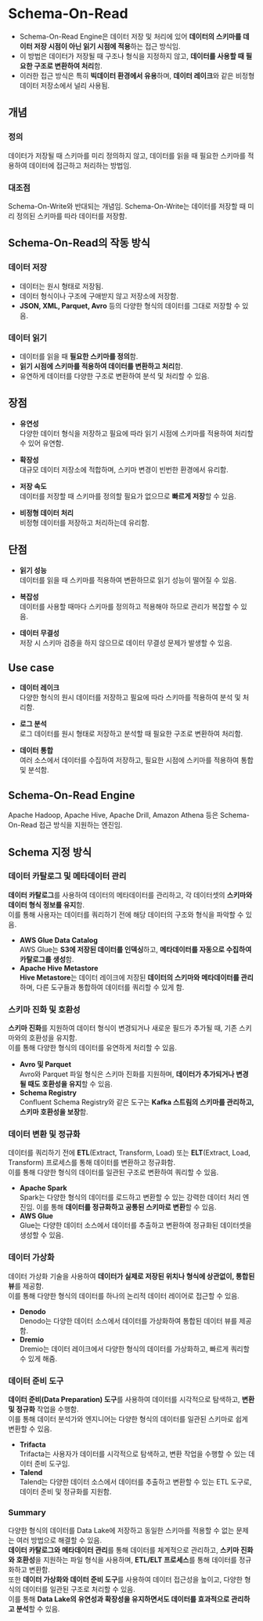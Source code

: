 # Schema-On-Read

* Schema-On-Read Engine은 데이터 저장 및 처리에 있어 **데이터의 스키마를 데이터 저장 시점이 아닌 읽기 시점에 적용**하는 접근 방식임.  
* 이 방법은 데이터가 저장될 때 구조나 형식을 지정하지 않고, **데이터를 사용할 때 필요한 구조로 변환하여 처리**함.  
* 이러한 접근 방식은 특히 **빅데이터 환경에서 유용**하며, **데이터 레이크**와 같은 비정형 데이터 저장소에서 널리 사용됨.

## 개념

### 정의  
데이터가 저장될 때 스키마를 미리 정의하지 않고, 데이터를 읽을 때 필요한 스키마를 적용하여 데이터에 접근하고 처리하는 방법임.

### 대조점  
Schema-On-Write와 반대되는 개념임. Schema-On-Write는 데이터를 저장할 때 미리 정의된 스키마를 따라 데이터를 저장함.

## Schema-On-Read의 작동 방식

### 데이터 저장

* 데이터는 원시 형태로 저장됨.
* 데이터 형식이나 구조에 구애받지 않고 저장소에 저장함.
* **JSON, XML, Parquet, Avro** 등의 다양한 형식의 데이터를 그대로 저장할 수 있음.

### 데이터 읽기

* 데이터를 읽을 때 **필요한 스키마를 정의**함.
* **읽기 시점에 스키마를 적용하여 데이터를 변환하고 처리**함.
* 유연하게 데이터를 다양한 구조로 변환하여 분석 및 처리할 수 있음.

## 장점

* **유연성**  
다양한 데이터 형식을 저장하고 필요에 따라 읽기 시점에 스키마를 적용하여 처리할 수 있어 유연함.

* **확장성**  
대규모 데이터 저장소에 적합하며, 스키마 변경이 빈번한 환경에서 유리함.

* **저장 속도**  
데이터를 저장할 때 스키마를 정의할 필요가 없으므로 **빠르게 저장**할 수 있음.

* **비정형 데이터 처리**  
비정형 데이터를 저장하고 처리하는데 유리함.

## 단점

* **읽기 성능**  
데이터를 읽을 때 스키마를 적용하여 변환하므로 읽기 성능이 떨어질 수 있음.

* **복잡성**  
데이터를 사용할 때마다 스키마를 정의하고 적용해야 하므로 관리가 복잡할 수 있음.

* **데이터 무결성**  
저장 시 스키마 검증을 하지 않으므로 데이터 무결성 문제가 발생할 수 있음.

## Use case

* **데이터 레이크**  
다양한 형식의 원시 데이터를 저장하고 필요에 따라 스키마를 적용하여 분석 및 처리함.

* **로그 분석**  
로그 데이터를 원시 형태로 저장하고 분석할 때 필요한 구조로 변환하여 처리함.

* **데이터 통합**  
여러 소스에서 데이터를 수집하여 저장하고, 필요한 시점에 스키마를 적용하여 통합 및 분석함.

## Schema-On-Read Engine
Apache Hadoop, Apache Hive, Apache Drill, Amazon Athena 등은 Schema-On-Read 접근 방식을 지원하는 엔진임.

## Schema 지정 방식

### 데이터 카탈로그 및 메타데이터 관리

**데이터 카탈로그**를 사용하여 데이터의 메타데이터를 관리하고, 각 데이터셋의 **스키마와 데이터 형식 정보를 유지**함.  
이를 통해 사용자는 데이터를 쿼리하기 전에 해당 데이터의 구조와 형식을 파악할 수 있음.

* **AWS Glue Data Catalog**  
    AWS Glue는 **S3에 저장된 데이터를 인덱싱**하고, **메타데이터를 자동으로 수집하여 카탈로그를 생성**함.
* **Apache Hive Metastore**  
    **Hive Metastore**는 데이터 레이크에 저장된 **데이터의 스키마와 메타데이터를 관리**하며, 다른 도구들과 통합하여 데이터를 쿼리할 수 있게 함.

### 스키마 진화 및 호환성

**스키마 진화**를 지원하여 데이터 형식이 변경되거나 새로운 필드가 추가될 때, 기존 스키마와의 호환성을 유지함.  
이를 통해 다양한 형식의 데이터를 유연하게 처리할 수 있음.

* **Avro 및 Parquet**  
    Avro와 Parquet 파일 형식은 스키마 진화를 지원하며, **데이터가 추가되거나 변경될 때도 호환성을 유지**할 수 있음.
* **Schema Registry**  
    Confluent Schema Registry와 같은 도구는 **Kafka 스트림의 스키마를 관리하고, 스키마 호환성을 보장**함.

### 데이터 변환 및 정규화

데이터를 쿼리하기 전에 **ETL**(Extract, Transform, Load) 또는 **ELT**(Extract, Load, Transform) 프로세스를 통해 데이터를 변환하고 정규화함.  
이를 통해 다양한 형식의 데이터를 일관된 구조로 변환하여 쿼리할 수 있음.

* **Apache Spark**  
    Spark는 다양한 형식의 데이터를 로드하고 변환할 수 있는 강력한 데이터 처리 엔진임. 이를 통해 **데이터를 정규화하고 공통된 스키마로 변환**할 수 있음.
* **AWS Glue**  
    Glue는 다양한 데이터 소스에서 데이터를 추출하고 변환하여 정규화된 데이터셋을 생성할 수 있음.

### 데이터 가상화

데이터 가상화 기술을 사용하여 **데이터가 실제로 저장된 위치나 형식에 상관없이, 통합된 뷰**를 제공함.  
이를 통해 다양한 형식의 데이터를 하나의 논리적 데이터 레이어로 접근할 수 있음.

* **Denodo**  
    Denodo는 다양한 데이터 소스에서 데이터를 가상화하여 통합된 데이터 뷰를 제공함.
* **Dremio**  
    Dremio는 데이터 레이크에서 다양한 형식의 데이터를 가상화하고, 빠르게 쿼리할 수 있게 해줌.

### 데이터 준비 도구

**데이터 준비(Data Preparation) 도구**를 사용하여 데이터를 시각적으로 탐색하고, **변환 및 정규화** 작업을 수행함.  
이를 통해 데이터 분석가와 엔지니어는 다양한 형식의 데이터를 일관된 스키마로 쉽게 변환할 수 있음.

* **Trifacta**  
Trifacta는 사용자가 데이터를 시각적으로 탐색하고, 변환 작업을 수행할 수 있는 데이터 준비 도구임.
* **Talend**  
Talend는 다양한 데이터 소스에서 데이터를 추출하고 변환할 수 있는 ETL 도구로, 데이터 준비 및 정규화를 지원함.

### Summary

다양한 형식의 데이터를 Data Lake에 저장하고 동일한 스키마를 적용할 수 없는 문제는 여러 방법으로 해결할 수 있음.  
**데이터 카탈로그와 메타데이터 관리**를 통해 데이터를 체계적으로 관리하고, **스키마 진화와 호환성**을 지원하는 파일 형식을 사용하며, **ETL/ELT 프로세스**를 통해 데이터를 정규화하고 변환함.  
또한 **데이터 가상화와 데이터 준비 도구**를 사용하여 데이터 접근성을 높이고, 다양한 형식의 데이터를 일관된 구조로 처리할 수 있음.  
이를 통해 **Data Lake의 유연성과 확장성을 유지하면서도 데이터를 효과적으로 관리하고 분석**할 수 있음.